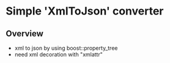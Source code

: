 # Simple 'XmlToJson' converter

## Overview

* xml to json by using boost::property_tree
* need xml decoration with "xmlattr"
